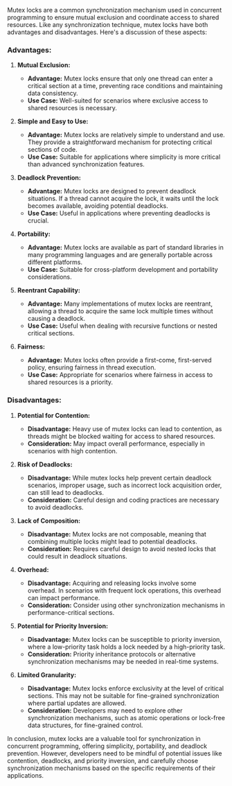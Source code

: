 Mutex locks are a common synchronization mechanism used in concurrent programming to ensure mutual exclusion and coordinate access to shared resources. Like any synchronization technique, mutex locks have both advantages and disadvantages. Here's a discussion of these aspects:

### Advantages:

1. **Mutual Exclusion:**
   - **Advantage:** Mutex locks ensure that only one thread can enter a critical section at a time, preventing race conditions and maintaining data consistency.
   - **Use Case:** Well-suited for scenarios where exclusive access to shared resources is necessary.

2. **Simple and Easy to Use:**
   - **Advantage:** Mutex locks are relatively simple to understand and use. They provide a straightforward mechanism for protecting critical sections of code.
   - **Use Case:** Suitable for applications where simplicity is more critical than advanced synchronization features.

3. **Deadlock Prevention:**
   - **Advantage:** Mutex locks are designed to prevent deadlock situations. If a thread cannot acquire the lock, it waits until the lock becomes available, avoiding potential deadlocks.
   - **Use Case:** Useful in applications where preventing deadlocks is crucial.

4. **Portability:**
   - **Advantage:** Mutex locks are available as part of standard libraries in many programming languages and are generally portable across different platforms.
   - **Use Case:** Suitable for cross-platform development and portability considerations.

5. **Reentrant Capability:**
   - **Advantage:** Many implementations of mutex locks are reentrant, allowing a thread to acquire the same lock multiple times without causing a deadlock.
   - **Use Case:** Useful when dealing with recursive functions or nested critical sections.

6. **Fairness:**
   - **Advantage:** Mutex locks often provide a first-come, first-served policy, ensuring fairness in thread execution.
   - **Use Case:** Appropriate for scenarios where fairness in access to shared resources is a priority.

### Disadvantages:

1. **Potential for Contention:**
   - **Disadvantage:** Heavy use of mutex locks can lead to contention, as threads might be blocked waiting for access to shared resources.
   - **Consideration:** May impact overall performance, especially in scenarios with high contention.

2. **Risk of Deadlocks:**
   - **Disadvantage:** While mutex locks help prevent certain deadlock scenarios, improper usage, such as incorrect lock acquisition order, can still lead to deadlocks.
   - **Consideration:** Careful design and coding practices are necessary to avoid deadlocks.

3. **Lack of Composition:**
   - **Disadvantage:** Mutex locks are not composable, meaning that combining multiple locks might lead to potential deadlocks.
   - **Consideration:** Requires careful design to avoid nested locks that could result in deadlock situations.

4. **Overhead:**
   - **Disadvantage:** Acquiring and releasing locks involve some overhead. In scenarios with frequent lock operations, this overhead can impact performance.
   - **Consideration:** Consider using other synchronization mechanisms in performance-critical sections.

5. **Potential for Priority Inversion:**
   - **Disadvantage:** Mutex locks can be susceptible to priority inversion, where a low-priority task holds a lock needed by a high-priority task.
   - **Consideration:** Priority inheritance protocols or alternative synchronization mechanisms may be needed in real-time systems.

6. **Limited Granularity:**
   - **Disadvantage:** Mutex locks enforce exclusivity at the level of critical sections. This may not be suitable for fine-grained synchronization where partial updates are allowed.
   - **Consideration:** Developers may need to explore other synchronization mechanisms, such as atomic operations or lock-free data structures, for fine-grained control.

In conclusion, mutex locks are a valuable tool for synchronization in concurrent programming, offering simplicity, portability, and deadlock prevention. However, developers need to be mindful of potential issues like contention, deadlocks, and priority inversion, and carefully choose synchronization mechanisms based on the specific requirements of their applications.
